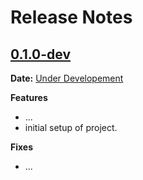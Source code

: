 # Release Notes

## [0.1.0-dev]

__Date:__ [Under Developement](https://github.com/CuriousLearner/fuel-dine-web/issues/1)

__Features__

- ...
- initial setup of project.

__Fixes__

- ...

[0.1.0-dev]: https://github.com/CuriousLearner/fuel-dine-web/compare/v0.0.0...master
